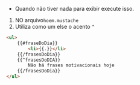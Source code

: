 - Quando não tiver nada para exibir execute isso.
1. NO arquivo``hoem.mustache``
2. Utiliza como um else o acento ``^``
```html
<ul>
	{{#fraseDoDia}}
		<li>{{.}}</li>
	{{/frasesDoDia}}
	{{^frasesDoDIA}}
		Não há frases motivacionais hoje
	{{/frasesDoDia}}
</ul>
```
